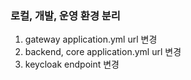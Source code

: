 ### 로컬, 개발, 운영 환경 분리
1. gateway application.yml url 변경
2. backend, core application.yml url 변경
3. keycloak endpoint 변경